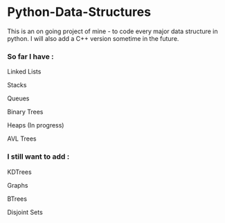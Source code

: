 # Python-Data-Structures
This is an on going project of mine - to code every major data structure in python. I will also add a C++ version sometime in the future.

### So far I have :

Linked Lists

Stacks

Queues

Binary Trees

Heaps (In progress)

AVL Trees

### I still want to add :

KDTrees

Graphs

BTrees

Disjoint Sets

